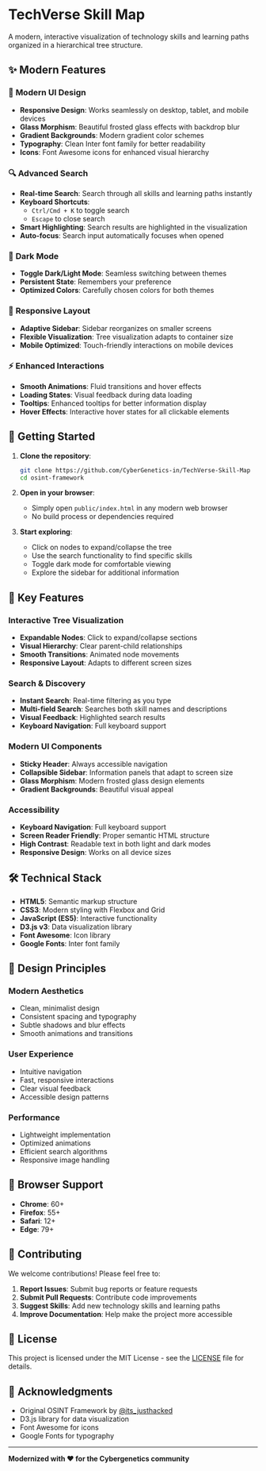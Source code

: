 # TechVerse Skill Map

A modern, interactive visualization of technology skills and learning paths organized in a hierarchical tree structure.

## ✨ Modern Features

### 🎨 **Modern UI Design**
- **Responsive Design**: Works seamlessly on desktop, tablet, and mobile devices
- **Glass Morphism**: Beautiful frosted glass effects with backdrop blur
- **Gradient Backgrounds**: Modern gradient color schemes
- **Typography**: Clean Inter font family for better readability
- **Icons**: Font Awesome icons for enhanced visual hierarchy

### 🔍 **Advanced Search**
- **Real-time Search**: Search through all skills and learning paths instantly
- **Keyboard Shortcuts**: 
  - `Ctrl/Cmd + K` to toggle search
  - `Escape` to close search
- **Smart Highlighting**: Search results are highlighted in the visualization
- **Auto-focus**: Search input automatically focuses when opened

### 🌙 **Dark Mode**
- **Toggle Dark/Light Mode**: Seamless switching between themes
- **Persistent State**: Remembers your preference
- **Optimized Colors**: Carefully chosen colors for both themes

### 📱 **Responsive Layout**
- **Adaptive Sidebar**: Sidebar reorganizes on smaller screens
- **Flexible Visualization**: Tree visualization adapts to container size
- **Mobile Optimized**: Touch-friendly interactions on mobile devices

### ⚡ **Enhanced Interactions**
- **Smooth Animations**: Fluid transitions and hover effects
- **Loading States**: Visual feedback during data loading
- **Tooltips**: Enhanced tooltips for better information display
- **Hover Effects**: Interactive hover states for all clickable elements

## 🚀 Getting Started

1. **Clone the repository**:
   ```bash
   git clone https://github.com/CyberGenetics-in/TechVerse-Skill-Map
   cd osint-framework
   ```

2. **Open in your browser**:
   - Simply open `public/index.html` in any modern web browser
   - No build process or dependencies required

3. **Start exploring**:
   - Click on nodes to expand/collapse the tree
   - Use the search functionality to find specific skills
   - Toggle dark mode for comfortable viewing
   - Explore the sidebar for additional information

## 🎯 Key Features

### **Interactive Tree Visualization**
- **Expandable Nodes**: Click to expand/collapse sections
- **Visual Hierarchy**: Clear parent-child relationships
- **Smooth Transitions**: Animated node movements
- **Responsive Layout**: Adapts to different screen sizes

### **Search & Discovery**
- **Instant Search**: Real-time filtering as you type
- **Multi-field Search**: Searches both skill names and descriptions
- **Visual Feedback**: Highlighted search results
- **Keyboard Navigation**: Full keyboard support

### **Modern UI Components**
- **Sticky Header**: Always accessible navigation
- **Collapsible Sidebar**: Information panels that adapt to screen size
- **Glass Morphism**: Modern frosted glass design elements
- **Gradient Backgrounds**: Beautiful visual appeal

### **Accessibility**
- **Keyboard Navigation**: Full keyboard support
- **Screen Reader Friendly**: Proper semantic HTML structure
- **High Contrast**: Readable text in both light and dark modes
- **Responsive Design**: Works on all device sizes

## 🛠️ Technical Stack

- **HTML5**: Semantic markup structure
- **CSS3**: Modern styling with Flexbox and Grid
- **JavaScript (ES5)**: Interactive functionality
- **D3.js v3**: Data visualization library
- **Font Awesome**: Icon library
- **Google Fonts**: Inter font family

## 🎨 Design Principles

### **Modern Aesthetics**
- Clean, minimalist design
- Consistent spacing and typography
- Subtle shadows and blur effects
- Smooth animations and transitions

### **User Experience**
- Intuitive navigation
- Fast, responsive interactions
- Clear visual feedback
- Accessible design patterns

### **Performance**
- Lightweight implementation
- Optimized animations
- Efficient search algorithms
- Responsive image handling

## 📱 Browser Support

- **Chrome**: 60+
- **Firefox**: 55+
- **Safari**: 12+
- **Edge**: 79+

## 🤝 Contributing

We welcome contributions! Please feel free to:

1. **Report Issues**: Submit bug reports or feature requests
2. **Submit Pull Requests**: Contribute code improvements
3. **Suggest Skills**: Add new technology skills and learning paths
4. **Improve Documentation**: Help make the project more accessible

## 📄 License

This project is licensed under the MIT License - see the [LICENSE](LICENSE) file for details.

## 🙏 Acknowledgments

- Original OSINT Framework by [@its_justhacked](https://twitter.com/its_justhacked)
- D3.js library for data visualization
- Font Awesome for icons
- Google Fonts for typography

---

**Modernized with ❤️ for the Cybergenetics community**
